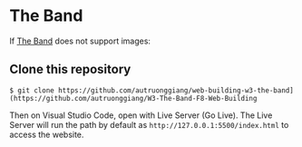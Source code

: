 # The Band

If [The Band](https://autruonggiang.github.io/W3-The-Band-F8-Web-Building/) does not support images:

## Clone this repository
` $ git clone https://github.com/autruonggiang/web-building-w3-the-band](https://github.com/autruonggiang/W3-The-Band-F8-Web-Building `

Then on Visual Studio Code, open with Live Server (Go Live). The Live Server will run the path by default as `http://127.0.0.1:5500/index.html` to access the website.
